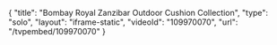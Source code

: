 {
    "title": "Bombay Royal Zanzibar Outdoor Cushion Collection",
    "type": "solo",
    "layout": "iframe-static",
    "videoId": "109970070",
    "url": "\/tvpembed\/109970070"
}
